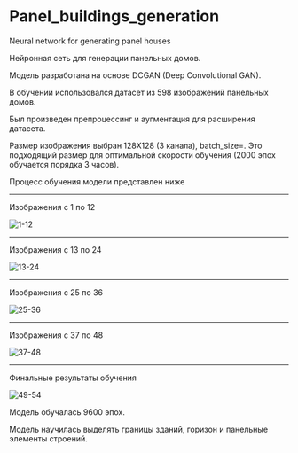 # Panel_buildings_generation
Neural network for generating panel houses

Нейронная сеть для генерации панельных домов.

Модель разработана на основе DCGAN (Deep Convolutional GAN).

В обучении использовался датасет из 598 изображений панельных домов.

Был произведен препроцессинг и аугментация для расширения датасета.

Размер изображения выбран 128Х128 (3 канала), batch_size=. Это подходящий размер для оптимальной скорости обучения (2000 эпох обучается порядка 3 часов).

Процесс обучения модели представлен ниже

---

Изображения с 1 по 12

![1-12](https://user-images.githubusercontent.com/106436340/198995562-588adabe-8bf2-4238-968c-63b9c1784832.jpg)

---

Изображения с 13 по 24

![13-24](https://user-images.githubusercontent.com/106436340/198995718-9df9716b-0dce-4a1a-8707-4c395191c55f.jpg)

---

Изображения с 25 по 36

![25-36](https://user-images.githubusercontent.com/106436340/198995808-d90c8586-b9bb-4e27-a096-6fa0af3be2d4.jpg)

---

Изображения с 37 по 48

![37-48](https://user-images.githubusercontent.com/106436340/198995837-07789591-f3cb-487f-84c4-d5232efa6b6e.jpg)

---

Финальные результаты обучения

![49-54](https://user-images.githubusercontent.com/106436340/198995863-648c66e9-bbea-454e-b952-c908bd422f9e.jpg)


Модель обучалась 9600 эпох.

Модель научилась выделять границы зданий, горизон и панельные элементы строений.
